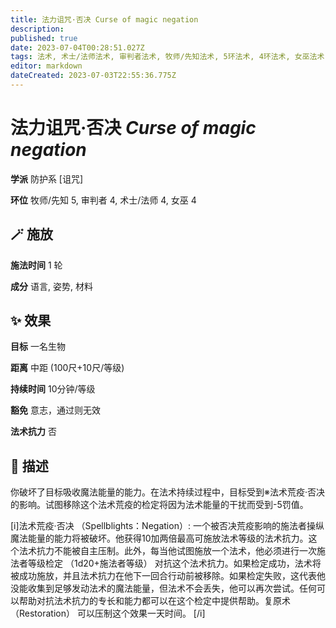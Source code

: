 ```yaml
---
title: 法力诅咒·否决 Curse of magic negation
description: 
published: true
date: 2023-07-04T00:28:51.027Z
tags: 法术, 术士/法师法术, 审判者法术, 牧师/先知法术, 5环法术, 4环法术, 女巫法术, 防护系, 诅咒
editor: markdown
dateCreated: 2023-07-03T22:55:36.775Z
---
```


# **法力诅咒·否决** *Curse of magic negation*

**学派** 防护系 \[诅咒\] 

**环位** 牧师/先知 5, 审判者 4, 术士/法师 4, 女巫 4

## 🪄 施放

**施法时间** 1 轮

**成分** 语言, 姿势, 材料

## ✨ 效果 

**目标** 一名生物 

**距离** 中距 (100尺+10尺/等级)  

**持续时间** 10分钟/等级 

**豁免** 意志，通过则无效

**法术抗力** 否

## 📖 描述

你破坏了目标吸收魔法能量的能力。在法术持续过程中，目标受到※法术荒疫·否决的影响。试图移除这个法术荒疫的检定将因为法术能量的干扰而受到-5罚值。

[i]法术荒疫·否决 （Spellblights：Negation）: 一个被否决荒疫影响的施法者操纵魔法能量的能力将被破坏。他获得10加两倍最高可施放法术等级的法术抗力。这个法术抗力不能被自主压制。此外，每当他试图施放一个法术，他必须进行一次施法者等级检定 （1d20+施法者等级） 对抗这个法术抗力。如果检定成功，法术将被成功施放，并且法术抗力在他下一回合行动前被移除。如果检定失败，这代表他没能收集到足够发动法术的魔法能量，但法术不会丢失，他可以再次尝试。任何可以帮助对抗法术抗力的专长和能力都可以在这个检定中提供帮助。复原术 （Restoration） 可以压制这个效果一天时间。 [/i]
    